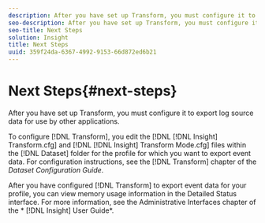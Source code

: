```yaml
---
description: After you have set up Transform, you must configure it to export log source data for use by other applications.
seo-description: After you have set up Transform, you must configure it to export log source data for use by other applications.
seo-title: Next Steps
solution: Insight
title: Next Steps
uuid: 359f24da-6367-4992-9153-66d872ed6b21
---
```


# Next Steps{#next-steps}

After you have set up Transform, you must configure it to export log source data for use by other applications.

To configure [!DNL Transform], you edit the [!DNL [!DNL Insight] Transform.cfg] and [!DNL [!DNL Insight] Transform Mode.cfg] files within the [!DNL Dataset] folder for the profile for which you want to export event data. For configuration instructions, see the [!DNL Transform] chapter of the *Dataset Configuration Guide*.

After you have configured [!DNL Transform] to export event data for your profile, you can view memory usage information in the Detailed Status interface. For more information, see the Administrative Interfaces chapter of the * [!DNL Insight] User Guide*. 
